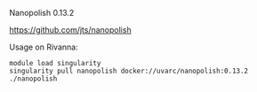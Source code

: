 Nanopolish 0.13.2

https://github.com/jts/nanopolish

Usage on Rivanna:
```
module load singularity
singularity pull nanopolish docker://uvarc/nanopolish:0.13.2
./nanopolish
```
